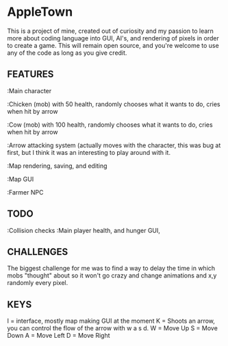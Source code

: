# AppleTown
This is a project of mine, created out of curiosity and my passion to learn more about coding language into GUI, AI's,
and rendering of pixels in order to create a game. This will remain open source, and you're welcome to use any of the code as long as you give credit.

FEATURES
---------
:Main character

:Chicken (mob) with 50 health, randomly chooses what it wants to do, cries when hit by arrow

:Cow (mob) with 100 health, randomly chooses what it wants to do, cries when hit by arrow

:Arrow attacking system (actually moves with the character, this was bug at first, but I think it was an interesting to play around with it.

:Map rendering, saving, and editing

:Map GUI

:Farmer NPC

TODO
------
:Collision checks
:Main player health, and hunger GUI,

CHALLENGES
------------
The biggest challenge for me was to find a way to delay the time in which mobs "thought" about so it won't go crazy and change animations and x,y randomly every pixel.


KEYS
-----
I = interface, mostly map making GUI at the moment
K = Shoots an arrow, you can control the flow of the arrow with w a s d.
W = Move Up
S = Move Down
A = Move Left
D = Move Right
